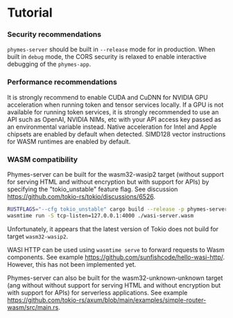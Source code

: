 # Tutorial

### Security recommendations

`phymes-server` should be built in `--release` mode for in production. When built in `debug` mode, the CORS security is relaxed to enable interactive debugging of the `phymes-app`.

### Performance recommendations

It is strongly recommend to enable CUDA and CuDNN for NVIDIA GPU acceleration when running token and tensor services locally. If a GPU is not available for running token services, it is strongly recommended to use an API such as OpenAI, NVIDIA NIMs, etc with your API access key passed as an environmental variable instead. Native acceleration for Intel and Apple chipsets are enabled by default when detected. SIMD128 vector instructions for WASM runtimes are enabled by default.

### WASM compatibility

Phymes-server can be built for the wasm32-wasip2 target (without support for serving HTML and without encryption but with support for APIs) by specifying the "tokio_unstable" feature flag. See discussion https://github.com/tokio-rs/tokio/discussions/6526.

```bash
RUSTFLAGS="--cfg tokio_unstable" cargo build --release -p phymes-server --features wasip2 --target wasm32-wasip2
wasmtime run -S tcp-listen=127.0.0.1:4000 ./wasi-server.wasm
```

Unfortunately, it appears that the latest version of Tokio does not build for target `wasm32-wasip2`. 

WASI HTTP can be used using `wasmtime serve` to forward requests to Wasm components. See example https://github.com/sunfishcode/hello-wasi-http/. However, this has not been implemented yet.

Phymes-server can also be built for the wasm32-unknown-unknown target (ang without without support for serving HTML and without encryption but with support for APIs) for serverless applications. See example https://github.com/tokio-rs/axum/blob/main/examples/simple-router-wasm/src/main.rs.